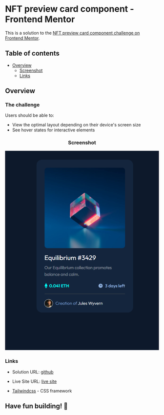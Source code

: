# NFT preview card component - Frontend Mentor

This is a solution to the [NFT preview card component challenge on Frontend Mentor](https://www.frontendmentor.io/challenges/nft-preview-card-component-SbdUL_w0U).

## Table of contents

- [Overview](#overview)
  - [Screenshot](#screenshot)
  - [Links](#links)


## Overview

### The challenge

Users should be able to:

- View the optimal layout depending on their device's screen size
- See hover states for interactive elements


<div align="center">

### Screenshot

  ![NFT Card](./screenMobile.png)

</div>

### Links

- Solution URL: [github](https://vaaakoo.github.io/Nft-card-Tailwindcss/ )
- Live Site URL: [live site](#)



- [Tailwindcss](https://tailwindcss.com/docs/installation) - CSS framework


## **Have fun building!** 🚀
